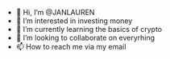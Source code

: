 - 👋 Hi, I’m @JANLAUREN
- 👀 I’m interested in investing money
- 🌱 I’m currently learning the basics of crypto
- 💞️ I’m looking to collaborate on everyrhing
- 📫 How to reach me via my email

<!---
JANLAUREN/JANLAUREN is a ✨ special ✨ repository because its `README.md` (this file) appears on your GitHub profile.
You can click the Preview link to take a look at your changes.
--->
